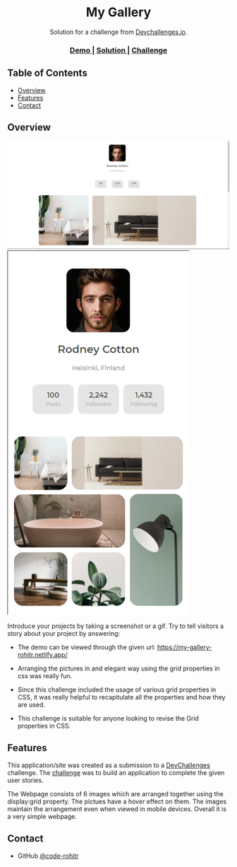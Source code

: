 <!-- Please update value in the {}  -->

<h1 align="center">My Gallery</h1>

<div align="center">
   Solution for a challenge from  <a href="http://devchallenges.io" target="_blank">Devchallenges.io</a>.
</div>

<div align="center">
  <h3>
    <a href="https://{https://my-gallery-rohitr.netlify.app/}">
      Demo
    </a>
    <span> | </span>
    <a href="https://{https://github.com/code-rohitr/devChallenges/tree/main/My%20Gallery}">
      Solution
    </a>
    <span> | </span>
    <a href="https://devchallenges.io/challenges/gcbWLxG6wdennelX7b8I">
      Challenge
    </a>
  </h3>
</div>

<!-- TABLE OF CONTENTS -->

## Table of Contents

- [Overview](#overview)
  <!-- - [Built With](#built-with) -->
- [Features](#features)
- [Contact](#contact)
<!-- - [Acknowledgements](#acknowledgements) -->

<!-- OVERVIEW -->

## Overview

![screenshot](https://github.com/code-rohitr/devChallenges/blob/main/My%20Gallery/screenshots/1.PNG?raw=true)
![screenshot](https://github.com/code-rohitr/devChallenges/blob/main/My%20Gallery/screenshots/2.PNG?raw=true)

Introduce your projects by taking a screenshot or a gif. Try to tell visitors a story about your project by answering:

<!-- - Where can I see your demo -->
- The demo can be viewed through the given url: https://my-gallery-rohitr.netlify.app/

<!-- - What was your experience? -->
- Arranging the pictures in and elegant way using the grid properties in css was really fun.

<!-- - What have you learned/improved? -->
- Since this challenge included the usage of various grid properties in CSS, it was really helpful to recapitulate all the properties and how they are used. 

<!-- - Your wisdom? :) -->
- This challenge is suitable for anyone looking to revise the Grid properties in CSS.

<!-- ### Built With -->

<!-- This section should list any major frameworks that you built your project using. Here are a few examples.-->

<!-- - [React](https://reactjs.org/)
- [Vue.js](https://vuejs.org/)
- [Tailwind](https://tailwindcss.com/) -->

## Features

<!-- List the features of your application or follow the template. Don't share the figma file here :) -->

This application/site was created as a submission to a [DevChallenges](https://devchallenges.io/challenges) challenge. The [challenge](https://devchallenges.io/challenges/gcbWLxG6wdennelX7b8I) was to build an application to complete the given user stories.

The Webpage consists of 6 images which are arranged together using the display:grid property. The pictues have a hover effect on them.
The images maintain the arrangement even when viewed in mobile devices. Overall it is a very simple webpage. 


<!-- ## Acknowledgements -->

<!-- This section should list any articles or add-ons/plugins that helps you to complete the project. This is optional but it will help you in the future. For exmpale -->

<!-- - [Steps to replicate a design with only HTML and CSS](https://devchallenges-blogs.web.app/how-to-replicate-design/)
- [Node.js](https://nodejs.org/)
- [Marked - a markdown parser](https://github.com/chjj/marked) -->

## Contact

<!-- - Website [your-website.com](https://{your-web-site-link}) -->
- GitHub [@code-rohitr](https://{github.com/code-rohitr})
<!-- - Twitter [@your-twitter](https://{twitter.com/your-username}) -->
